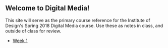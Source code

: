## Welcome to Digital Media!

This site will serve as the primary course reference for the Institute of Design's Spring 2018 Digital Media course. Use these as notes in class, and outside of class for review. 

- [Week 1](week1/readme.md)
